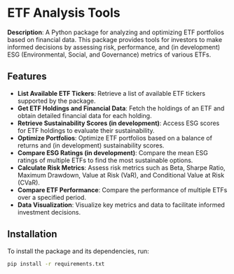 # ETF Analysis Tools

**Description**: A Python package for analyzing and optimizing ETF portfolios based on financial data. This package provides tools for investors to make informed decisions by assessing risk, performance, and (in development) ESG (Environmental, Social, and Governance) metrics of various ETFs.

## Features

- **List Available ETF Tickers**: Retrieve a list of available ETF tickers supported by the package.
- **Get ETF Holdings and Financial Data**: Fetch the holdings of an ETF and obtain detailed financial data for each holding.
- **Retrieve Sustainability Scores (in development)**: Access ESG scores for ETF holdings to evaluate their sustainability.
- **Optimize Portfolios**: Optimize ETF portfolios based on a balance of returns and (in development) sustainability scores.
- **Compare ESG Ratings (in development)**: Compare the mean ESG ratings of multiple ETFs to find the most sustainable options.
- **Calculate Risk Metrics**: Assess risk metrics such as Beta, Sharpe Ratio, Maximum Drawdown, Value at Risk (VaR), and Conditional Value at Risk (CVaR).
- **Compare ETF Performance**: Compare the performance of multiple ETFs over a specified period.
- **Data Visualization**: Visualize key metrics and data to facilitate informed investment decisions.

## Installation

To install the package and its dependencies, run:

```bash
pip install -r requirements.txt
